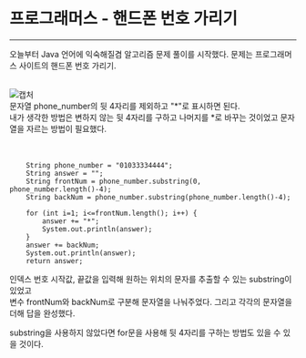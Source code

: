 # 프로그래머스 - 핸드폰 번호 가리기
***

오늘부터 Java 언어에 익숙해질겸 알고리즘 문제 풀이를 시작했다.
문제는 프로그래머스 사이트의 핸드폰 번호 가리기.
<br><br>


![캡처](https://user-images.githubusercontent.com/108318494/219030185-064f2f63-4c11-4ce3-b8cb-8e91315d072d.JPG)<br>
문자열 phone_number의 뒷 4자리를 제외하고 "*"로 표시하면 된다.<br>
내가 생각한 방법은 변하지 않는 뒷 4자리를 구하고 나머지를 *로 바꾸는 것이었고 문자열을 자르는 방법이 필요했다.
<br><br><br>




```
    String phone_number = "01033334444";
    String answer = "";
    String frontNum = phone_number.substring(0, phone_number.length()-4);
    String backNum = phone_number.substring(phone_number.length()-4);

    for (int i=1; i<=frontNum.length(); i++) {
        answer += "*";
        System.out.println(answer);
    }
    answer += backNum;
    System.out.println(answer);
    return answer;
```
인덱스 번호 시작값, 끝값을 입력해 원하는 위치의 문자를 추출할 수 있는 substring이 있었고<br>
변수 frontNum와 backNum로 구분해 문자열을 나눠주었다. 그리고 각각의 문자열을 더해 답을 완성했다.


substring을 사용하지 않았다면 for문을 사용해 뒷 4자리를 구하는 방법도 있을 수 있을 것이다. 



